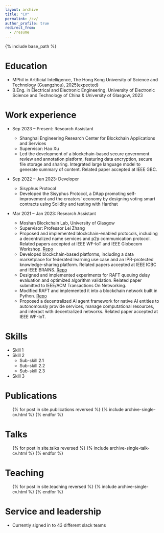 ```yaml
---
layout: archive
title: "CV"
permalink: /cv/
author_profile: true
redirect_from:
  - /resume
---
```


{% include base_path %}

Education
======
* MPhil in Artificial Intelligence, The Hong Kong University of Science and Technology (Guangzhou), 2025(expected)
* B.Eng. in Electrical and Electronic Engineering, University of Electronic Science and Technology of China & University of Glasgow, 2023

Work experience
======
* Sep 2023 – Present: Research Assistant
  * Shanghai Engineering Research Center for Blockchain Applications and Services
  * Supervisor: Hao Xu
  * Led the development of a blockchain-based secure government review and annotation platform, featuring data encryption, secure file storage and sharing. Integrated large language model to generate summary of content. Related paper accepted at IEEE GBC.


* Sep 2022 – Jan 2023: Developer
  * Sisyphus Protocol
  * Developed the Sisyphus Protocol, a DApp promoting self-improvement and the creators' economy by designing voting smart contracts using Solidity and testing with Hardhat

* Mar 2021 – Jan 2023: Research Assistant
  * Moshan Blockchain Lab, University of Glasgow
  * Supervisor: Professor Lei Zhang
  * Proposed and implemented blockchain-enabled protocols, including a decentralized name services and p2p communication protocol. Related papers accepted at IEEE WF-IoT and IEEE Globecom Workshop. [Repo](https://github.com/xiaoZ857/BeMutual)
  * Developed blockchain-based platforms, including a data marketplace for federated learning use case and an IPR-protected knowledge-sharing platform. Related papers accepted at IEEE ICBC and IEEE BRAINS. [Repo](https://github.com/xiaoZ857/LTserver)
  * Designed and implemented experiments for RAFT queuing delay evaluation and optimized algorithm validation. Related paper submitted to IEEE/ACM Transactions On Networking.
  * Modified RAFT and implemented it into a blockchain network built in Python. [Repo](https://github.com/xiaoZ857/FYP-Be-DNS)
  * Proposed a decentralized AI agent framework for native AI entities to autonomously provide services, manage computational resources, and interact with decentralized networks. Related paper accepted at IEEE WF-IoT.
  
Skills
======
* Skill 1
* Skill 2
  * Sub-skill 2.1
  * Sub-skill 2.2
  * Sub-skill 2.3
* Skill 3

Publications
======
  <ul>{% for post in site.publications reversed %}
    {% include archive-single-cv.html %}
  {% endfor %}</ul>
  
Talks
======
  <ul>{% for post in site.talks reversed %}
    {% include archive-single-talk-cv.html  %}
  {% endfor %}</ul>
  
Teaching
======
  <ul>{% for post in site.teaching reversed %}
    {% include archive-single-cv.html %}
  {% endfor %}</ul>
  
Service and leadership
======
* Currently signed in to 43 different slack teams
